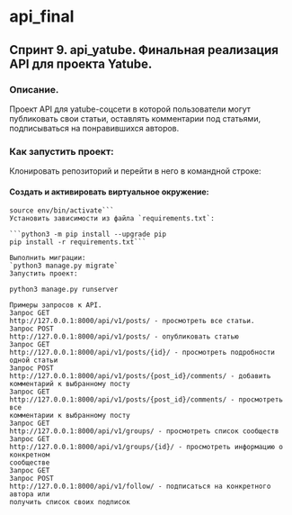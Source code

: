 # api_final

## Спринт 9. api_yatube. Финальная реализация API для проекта **Yatube**.

### Описание.
Проект API для yatube-соцсети в которой пользователи могут публиковать свои
статьи, оставлять комментарии под статьями, подписываться на понравившихся 
авторов.

### Как запустить проект:
Клонировать репозиторий и перейти в него в командной строке:

#### Cоздать и активировать виртуальное окружение:
 ```python3 -m venv env
 source env/bin/activate```
 Установить зависимости из файла `requirements.txt`:

```python3 -m pip install --upgrade pip
pip install -r requirements.txt```

Выполнить миграции:
`python3 manage.py migrate`
Запустить проект:

python3 manage.py runserver

Примеры запросов к API.
Запрос GET
http://127.0.0.1:8000/api/v1/posts/ - просмотреть все статьи.
Запрос POST
http://127.0.0.1:8000/api/v1/posts/ - опубликовать статью
Запрос GET
http://127.0.0.1:8000/api/v1/posts/{id}/ - просмотреть подробности одной статьи
Запрос POST
http://127.0.0.1:8000/api/v1/posts/{post_id}/comments/ - добавить 
комментарий к выбранному посту
Запрос GET
http://127.0.0.1:8000/api/v1/posts/{post_id}/comments/ - просмотреть все 
комментарии к выбранному посту
Запрос GET
http://127.0.0.1:8000/api/v1/groups/ - просмотреть список сообществ
Запрос GET
http://127.0.0.1:8000/api/v1/groups/{id}/ - просмотреть информацию о конкретном
 сообществе
Запрос GET
Запрос POST
http://127.0.0.1:8000/api/v1/follow/ - подписаться на конкретного автора или 
получить список своих подписок
